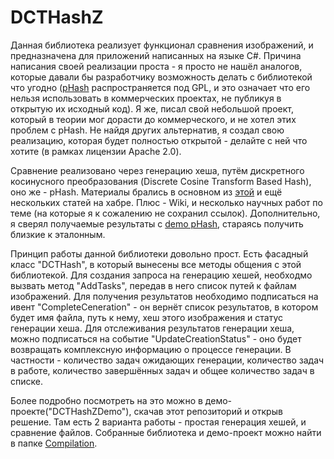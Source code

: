 # DCTHashZ

Данная библиотека реализует функционал сравнения изображений, и предназначена для приложений написанных на языке C#.
Причина написания своей реализации проста - я просто не нашёл аналогов, которые давали бы разработчику возможность делать
с библиотекой что угодно ([pHash](https://github.com/pgrho/phash) распространяется под GPL, и это означает что его нельзя
использовать в коммерческих проектах, не публикуя в открытую их исходный код).
Я же, писал свой небольшой проект, который в теории мог дорасти до коммерческого, и не хотел этих проблем с pHash. 
Не найдя других альтернатив, я создал свою реализацию, которая будет полностью открытой - делайте с ней что хотите 
(в рамках лицензии Apache 2.0).

Сравнение реализовано через генерацию хеша, путём дискретного косинусного преобразования (Discrete Cosine Transform Based Hash), оно же - pHash.
Материалы брались в основном из [этой](https://habr.com/ru/post/237307/) и ещё нескольких статей на хабре. Плюс - Wiki, 
и несколько научных работ по теме (на которые я к сожалению не сохранил ссылок). Дополнительно, я сверял получаемые результаты с 
[demo pHash](https://www.phash.org/demo/), стараясь получить близкие к эталонным.

Принцип работы данной библиотеки довольно прост. Есть фасадный класс "DCTHash", в который вынесены все методы общения с этой библиотекой.
Для создания запроса на генерацию хешей, необходмо вызвать метод "AddTasks", передав в него список путей к файлам изображений.
Для получения результатов необходимо подписаться на ивент "CompleteCeneration" - он вернёт список результатов, в котором будет имя файла, 
путь к нему, хеш этого изображения и статус генерации хеша.
Для отслеживания результатов генерации хеша, можно подписаться на событие "UpdateCreationStatus" - оно будет возвращать комплексную информацию
о процессе генерации. В частности - количество задач ожидающих генерации, количество задач в работе, количество завершённых задач и общее 
количество задач в списке.

Более подробно посмотреть на это можно в демо-проекте("DCTHashZDemo"), скачав этот репозиторий и открыв решение. Там есть 2 варианта 
работы - простая генерация хешей, и сравнение файлов. Собранные библиотека и демо-проект можно найти в папке 
[Compilation](https://github.com/Zaharatot/DCTHashZ/tree/main/Compilation).
